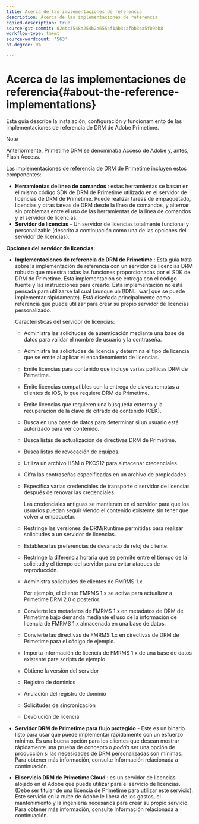 ```yaml
---
title: Acerca de las implementaciones de referencia
description: Acerca de las implementaciones de referencia
copied-description: true
source-git-commit: 02ebc3548a254b2a6554f1ab34afbb3ea5f09bb8
workflow-type: tm+mt
source-wordcount: '563'
ht-degree: 0%

---
```


# Acerca de las implementaciones de referencia{#about-the-reference-implementations}

Esta guía describe la instalación, configuración y funcionamiento de las implementaciones de referencia de DRM de Adobe Primetime.

>[!NOTE]
>
>Anteriormente, Primetime DRM se denominaba Acceso de Adobe y, antes, Flash Access.

Las implementaciones de referencia de DRM de Primetime incluyen estos componentes:

* **Herramientas de línea de comandos** : estas herramientas se basan en el mismo código SDK de DRM de Primetime utilizado en el servidor de licencias de DRM de Primetime. Puede realizar tareas de empaquetado, licencias y otras tareas de DRM desde la línea de comandos, y alternar sin problemas entre el uso de las herramientas de la línea de comandos y el servidor de licencias.
* **Servidor de licencias** - Un servidor de licencias totalmente funcional y personalizable (descrito a continuación como una de las opciones del servidor de licencias).

**Opciones del servidor de licencias:**

* **Implementaciones de referencia de DRM de Primetime** : Esta guía trata sobre la implementación de referencia con un servidor de licencias DRM robusto que muestra todas las funciones proporcionadas por el SDK de DRM de Primetime. Esta implementación se entrega con el código fuente y las instrucciones para crearlo. Esta implementación no está pensada para utilizarse tal cual (aunque un [!DNL .war] que se puede implementar rápidamente). Está diseñada principalmente como referencia que puede utilizar para crear su propio servidor de licencias personalizado.

  Características del servidor de licencias:

   * Administra las solicitudes de autenticación mediante una base de datos para validar el nombre de usuario y la contraseña.
   * Administra las solicitudes de licencia y determina el tipo de licencia que se emite al aplicar el encadenamiento de licencias.
   * Emite licencias para contenido que incluye varias políticas DRM de Primetime.
   * Emite licencias compatibles con la entrega de claves remotas a clientes de iOS, lo que requiere DRM de Primetime.
   * Emite licencias que requieren una búsqueda externa y la recuperación de la clave de cifrado de contenido (CEK).
   * Busca en una base de datos para determinar si un usuario está autorizado para ver contenido.
   * Busca listas de actualización de directivas DRM de Primetime.
   * Busca listas de revocación de equipos.
   * Utiliza un archivo HSM o PKCS12 para almacenar credenciales.
   * Cifra las contraseñas especificadas en un archivo de propiedades.
   * Especifica varias credenciales de transporte o servidor de licencias después de renovar las credenciales.

     Las credenciales antiguas se mantienen en el servidor para que los usuarios puedan seguir viendo el contenido existente sin tener que volver a empaquetar.
   * Restringe las versiones de DRM/Runtime permitidas para realizar solicitudes a un servidor de licencias.
   * Establece las preferencias de devanado de reloj de cliente.
   * Restringe la diferencia horaria que se permite entre el tiempo de la solicitud y el tiempo del servidor para evitar ataques de reproducción.
   * Administra solicitudes de clientes de FMRMS 1.x

     Por ejemplo, el cliente FMRMS 1.x se activa para actualizar a Primetime DRM 2.0 o posterior.
   * Convierte los metadatos de FMRMS 1.x en metadatos de DRM de Primetime bajo demanda mediante el uso de la información de licencia de FMRMS 1.x almacenada en una base de datos.
   * Convierte las directivas de FMRMS 1.x en directivas de DRM de Primetime para el código de ejemplo.
   * Importa información de licencia de FMRMS 1.x de una base de datos existente para scripts de ejemplo.
   * Obtiene la versión del servidor
   * Registro de dominios
   * Anulación del registro de dominio
   * Solicitudes de sincronización
   * Devolución de licencia

* **Servidor DRM de Primetime para flujo protegido** - Este es un binario listo para usar que puede implementar rápidamente con un esfuerzo mínimo. Es una buena opción para los clientes que desean mostrar rápidamente una prueba de concepto o *podría* ser una opción de producción si las necesidades de DRM personalizadas son mínimas. Para obtener más información, consulte Información relacionada a continuación.

* **El servicio DRM de Primetime Cloud** : es un servidor de licencias alojado en el Adobe que puede utilizar para el servicio de licencias. (Debe ser titular de una licencia de Primetime para utilizar este servicio). Este servicio en la nube de Adobe le libera de los gastos, el mantenimiento y la ingeniería necesarios para crear su propio servicio. Para obtener más información, consulte Información relacionada a continuación.
